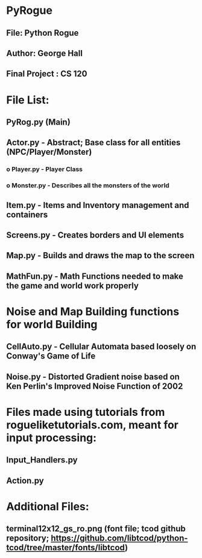 # PyRogue
## File: Python Rogue
## Author: George Hall
## Final Project : CS 120

# File List:
## PyRog.py (Main)
## Actor.py - Abstract; Base class for all entities (NPC/Player/Monster)
###    o Player.py - Player Class
###    o Monster.py - Describes all the monsters of the world
## Item.py - Items and Inventory management and containers
## Screens.py - Creates borders and UI elements
## Map.py - Builds and draws the map to the screen
## MathFun.py - Math Functions needed to make the game and world work properly

# Noise and Map Building functions for world Building
## CellAuto.py - Cellular Automata based loosely on Conway's Game of Life
## Noise.py - Distorted Gradient noise based on Ken Perlin's Improved Noise Function of 2002

# Files made using tutorials from rogueliketutorials.com, meant for input processing:
## Input_Handlers.py
## Action.py

# Additional Files:
## terminal12x12_gs_ro.png (font file; tcod github repository; https://github.com/libtcod/python-tcod/tree/master/fonts/libtcod)